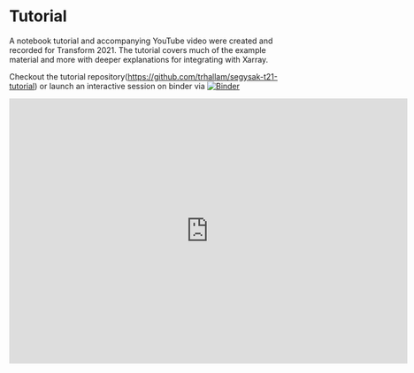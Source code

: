 # Tutorial

A notebook tutorial and accompanying YouTube video were created and recorded for
Transform 2021. The tutorial covers much of the example material and more
with deeper explanations for integrating with Xarray.

Checkout the tutorial repository(https://github.com/trhallam/segysak-t21-tutorial)
or launch an interactive session on binder via 
[![Binder](https://mybinder.org/badge_logo.svg)](https://mybinder.org/v2/gh/trhallam/segysak-t21-tutorial/main)

<iframe width="720" height="480" src="https://www.youtube.com/embed/hjzTH14va4o" title="YouTube video player" frameborder="0" allow="accelerometer; autoplay; clipboard-write; encrypted-media; gyroscope; picture-in-picture" allowfullscreen></iframe>

